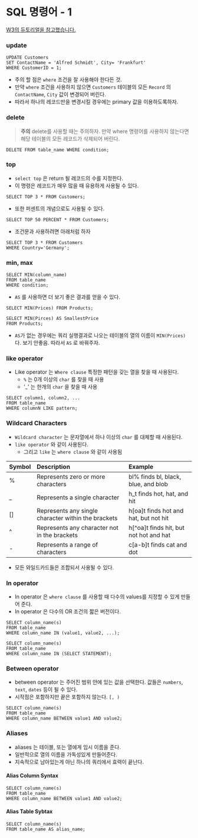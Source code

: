 # SQL 명령어 - 1

[W3의 듀토리얼을 참고했습니다.](https://www.w3schools.com/sql/default.asp)

### **update**

```text
UPDATE Customers
SET ContactName = 'Alfred Schmidt', City= 'Frankfurt'
WHERE CustomerID = 1;
```

* 주의 할 점은 `where` 조건을 잘 사용해야 한다든 것.
* 만약 `where` 조건을 사용하지 않으면 `Customers` 테이블의 모든 `Record` 의 `ContactName`, `City` 값이 변경되어 버린다.
* 따라서 하나의 레코드만을 변경시킬 경우에는 primary 값을 이용하도록하자.

### **delete**

> **주의** delete를 사용할 때는 주의하자. 만약 where 명령어를 사용하지 않는다면 해당 테이블의 모든 레코드가 삭제되어 버린다.

```text
DELETE FROM table_name WHERE condition;
```

### **top**

* `select top` 은 return 될 레코드의 수를 지정한다.
* 이 명령은 레코드가 매우 많을 때 유용하게 사용될 수 있다.

```text
SELECT TOP 3 * FROM Customers;
```

* 또한 퍼센트의 개념으로도 사용될 수 있다.

```text
SELECT TOP 50 PERCENT * FROM Customers;
```

* 조건문과 사용하려면 아래처럼 하자

```text
SELECT TOP 3 * FROM Customers
WHERE Country='Germany';
```

### **min, max**

```text
SELECT MIN(column_name)
FROM table_name
WHERE condition;
```

* `AS` 를 사용하면 더 보기 좋은 결과를 얻을 수 있다.

```text
SELECT MIN(Prices) FROM Products;
```

```text
SELECT MIN(Pirces) AS SmallestPrice
FROM Products;
```

* `AS`가 없는 경우에는 쿼리 실행결과로 나오는 테이블의 열의 이름이 `MIN(Prices)`다. 보기 안좋음. 따라서 `AS` 로 바꿔주자.

### **like operator**

* Like operator 는 `Where clause` 특정한 패턴을 갖는 열을 찾을 때 사용된다.
  * `%` 는 0개 이상의 `char` 를 찾을 때 사용
  * '\_' 는 한개의 `char` 을 찾을 때 사용

```text
SELECT column1, column2, ...
FROM table_name
WHERE columnN LIKE pattern;
```

### **Wildcard Characters**

* `Wildcard character` 는 문자열에서 하나 이상의 `char` 를 대체할 때 사용된다.
* `like operator` 와 같이 사용된다.
  * 그리고 `like` 는 `where clause` 와 같이 사용됨

| Symbol | Description | Example |
| :--- | :--- | :--- |
| % | Represents zero or more characters | bl% finds bl, black, blue, and blob |
| \_ | Represents a single character | h\_t finds hot, hat, and hit |
| \[\] | Represents any single character within the brackets | h\[oa\]t finds hot and hat, but not hit |
| ^ | Represents any character not in the brackets | h\[^oa\]t finds hit, but not hot and hat |
| - | Represents a range of characters | c\[a-b\]t finds cat and dot |

* 모든 와일드카드들은 조합되서 사용될 수 있다.

### **In operator**

* In operator 은 `where clause` 를 사용할 때 다수의 values를 지정할 수 있게 만들어 준다.
* In operator 은 다수의 OR 조건의 짧은 버전이다.

```text
SELECT column_name(s)
FROM table_name
WHERE column_name IN (value1, value2, ...);
```

```text
SELECT column_name(s)
FROM table_name
WHERE column_name IN (SELECT STATEMENT);
```

### **Between operator**

* between operator 는 주어진 범위 안에 있는 값을 선택한다. 값들은 `numbers`, `text`, `dates` 등이 될 수 있다.
* 시작점은 포함하지만 끝은 포함하지 않는다. `[, )`

```text
SELECT column_name(s)
FROM table_name
WHERE column_name BETWEEN value1 AND value2;
```

### **Aliases**

* aliases 는 테이블, 또는 열에게 임시 이름을 준다.
* 일반적으로 열의 이름을 가독성있게 만들어준다.
* 지속적으로 남아있는게 아닌 하나의 쿼리에서 효력이 끝난다.

#### **Alias Column Syntax**

```text
SELECT column_name(s)
FROM table_name
WHERE column_name BETWEEN value1 AND value2;
```

#### **Alias Table Sybtax**

```text
SELECT column_name(s)
FROM table_name AS alias_name;
```

